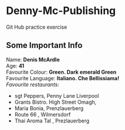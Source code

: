 # Denny-Mc-Publishing  
Git Hub practice exercise   
## Some Important Info  
Name: **Denis McArdle**  
Age: **41**  
Favourite Colour: **Green. Dark emerald Green**  
Favourite Language: **Italiano. Che Bellissiama!**  
*Favourite restaurants:*
* sgt Peppers, Penny Lane Liverpool
* Grants Bistro. High Street Omagh,
* Maria Bonia, Prenzlauerberg
* Route 66 , Wilmersdorf
* Thai Aroma Tal , Prezlauerberg

